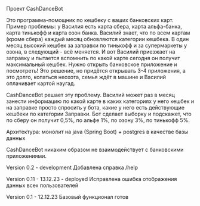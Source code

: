 Проект CashDanceBot

Это программа-помощник по кешбеку с ваших банковских карт.
Пример проблемы: у Василия есть карта сбера, карта альфа-банка, карта тинькофф и карта озон банка. Василий знает, что 
по всем картам (кроме сбера) каждый месяц обновляются категории кешбека. В один месяц высокий кешбек за заправки по
тинькофф и за супермаркеты у озона, в следующий - всё меняется. И вот Василий приезжает на заправку и пытается вспомнить
по какой карте сегодня он получит максимальный кешбек. Нужно открыть банковское приложение и посмотреть! Это решение, но
придётся открывать 3-4 приложения, а это долго, копаться неохота, семья ждёт в машине и Василий оплачивает картой наугад.

CashDanceBot решает эту проблему. Василий может раз в месяц занести информацию по какой карте в каких категориях у него
кешбек и на заправке просто спросить у бота, какие у него есть действующие кешбеки по категории Заправки. Бот сделает выборку
и подскажет, что по сберу он получит 0,5%, по альфе 1%, по озону 3%, по тинькофф 5%.

Архитектура: монолит на java (Spring Boot) + postgres в качестве базы данных

CashDanceBot никаким образом не взаимодействует с банковскими приложениями.



Version 0.2 - development
Добавлена справка /help

Version 0.11 - 13.12.23 - deployed
Исправлена ошибка отображения данных всех пользователей

Version 0.1 - 12.12.23
Базовый функционал готов